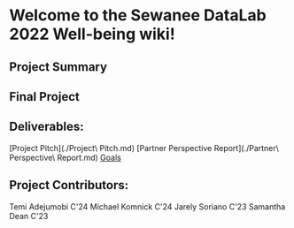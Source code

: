 # Welcome to the Sewanee DataLab 2022 Well-being wiki!
## Project Summary

## Final Project

## Deliverables:
[Project Pitch](./Project\ Pitch.md)
[Partner Perspective Report](./Partner\ Perspective\ Report.md)
[Goals](./Goals.md)

## Project Contributors:
Temi Adejumobi C'24
Michael Komnick C'24
Jarely Soriano C'23
Samantha Dean C'23